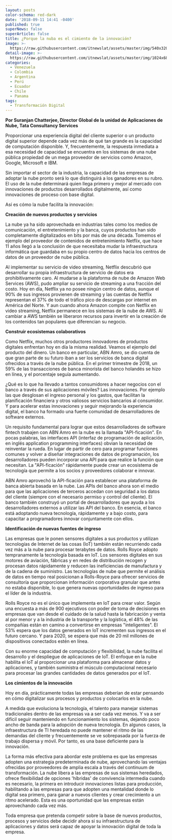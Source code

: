 ```yaml
---
layout: posts
color-schema: red-dark
date: '2018-09-11 14:41 -0400'
published: true
superNews: false
superArticle: false
title: ¿Porque la nuba es el cimiento de la innovación?
image: >-
  https://raw.githubusercontent.com/itnewslat/assets/master/img/540x320/Cloud-Computing-p.jpg
detail-image: >-
  https://raw.githubusercontent.com/itnewslat/assets/master/img/1024x680/Cloud-Computing-g.jpg
categories:
  - Venezuela
  - Colombia
  - Argentina
  - Perú
  - Ecuador
  - Chile
  - Panama
tags:
  - Transformación Digital
---
```


**Por Suranjan Chatterjee,  Director Global de la unidad de Aplicaciones de Nube, Tata Consultancy Services**

Proporcionar una experiencia digital del cliente superior o un producto digital superior depende cada vez más de qué tan grande es la capacidad de computación disponible.  Y, frecuentemente, la respuesta inmediata a esa necesidad de capacidad se encuentra en los sistemas de una nube pública propiedad de un mega proveedor de servicios como Amazon, Google, Microsoft e IBM.

Sin importar el sector de la industria, la capacidad de las empresas de adoptar la nube pronto será lo que distinguirá a los ganadores en su rubro. El uso de la nube determinará quien llega primero y mejor al mercado con innovaciones de productos desarrollados digitalmente, así como innovaciones de proceso con base digital.

Así es cómo la nube facilita la innovación:

**Creación de nuevos productos y servicios**

La nube ya ha sido aprovechada en industrias tales como los medios de comunicación, el entretenimiento y la banca, cuyos productos han sido completamente digitalizados en bits por más de una década. Tomemos el ejemplo del proveedor de contenidos de entretenimiento Netflix, que hace 11 años llegó a la conclusión de que necesitaba mudar la infraestructura informática que guardaba en su propio centro de datos hacia los centros de datos de un proveedor de nube pública.

Al implementar su servicio de video streaming, Netflix descubrió que desarrollar su propia infraestructura de servicio de datos era prohibitivamente caro. Al mudarse a la plataforma de nube de Amazon Web Services (AWS), pudo ampliar su servicio de streaming a una fracción del costo. Hoy en día,  Netflix ya no posee ningún centro de datos, aunque el 90% de sus ingresos provienen de streaming y las cuentas de Netflix representan el 37% de todo el tráfico pico de descargas por internet en América del Norte. Y aun cuando ahora Amazon compite con Netflix en video streaming, Netflix permanece en los sistemas de la nube de AWS. Al cambiar a AWS también se liberaron recursos para invertir en la creación de los contenidos tan populares que diferencian su negocio.

**Construir ecosistemas colaborativos**

Como Netflix, muchos otros productores innovadores de productos digitales enfrentan hoy en día la misma realidad. Veamos el ejemplo del producto del dinero. Un banco en particular, ABN Amro, se dio cuenta de que gran parte de su futuro iban a ser los servicios de banca digital ofrecidos a través de la nube pública. En el primer trimestre de 2018, un 59% de las transacciones de banca minorista del banco holandés se hizo en línea, y el porcentaje seguía aumentando.

¿Qué es lo que ha llevado a tantos consumidores a hacer negocios con el banco a través de sus aplicaciones móviles? Las innovaciones. Por ejemplo las que desglosan el ingreso personal y los gastos, que facilitan la planificación financiera y otros valiosos servicios bancarios al consumidor. Y para acelerar estas innovaciones y seguir mejorando la experiencia digital, el banco ha formado una fuerte comunidad de desarrolladores de software externos.

Un requisito fundamental para lograr que estos desarrolladores de software fintech trabajen con ABN Amro en la nube es la llamada "API-ficación". En pocas palabras, las interfaces API (interfaz de programación de aplicación, en inglés application programming interfaces) obvian la necesidad de reinventar la rueda. En lugar de partir de cero para programar funciones comunes y volver a diseñar integraciones de datos de programación, los desarrolladores pueden incorporar una API para que realice la función que necesitan. La "API-ficación" rápidamente puede crear un ecosistema de tecnología que permite a los socios y proveedores colaborar e innovar.

ABN Amro aprovechó la API-ficación para establecer una plataforma de banca abierta basada en la nube. Las APIs del banco ahora son el medio para que las aplicaciones de terceros accedan con seguridad a los datos del cliente (siempre con el necesario permiso y control del cliente). El banco también construyó un portal de desarrolladores que ayuda a los desarrolladores externos a utilizar las API del banco.
En esencia, el banco está adoptando nueva tecnología, rápidamente y a bajo costo, para capacitar a programadores innovar conjuntamente con ellos.

**Identificación de nuevas fuentes de ingreso**

Las empresas que le ponen sensores digitales a sus productos y utilizan tecnologías de Internet de las cosas (IoT) también están recurriendo cada vez más a la nube para procesar terabytes de datos. Rolls Royce adopto tempranamente la tecnología basada en IoT. Los sensores digitales en sus motores de aviación, fábricas y en redes de distribución recogen y procesan datos rápidamente y reducen las ineficiencias de manufactura y de la cadena de suministro. Las tecnologías de nube que permite el análisis de datos en tiempo real posicionan a Rolls-Royce para ofrecer servicios de consultoría que proporcionan información corporativa granular que antes no estaba disponible, lo que genera nuevas oportunidades de ingreso para el líder de la industria.

Rolls Royce no es el único que implementa en IoT para crear valor. Según una encuesta a más de 900 ejecutivos con poder de toma de decisiones en empresas que van desde el cuidado de la salud hasta la fabricación y venta al por menor y a la industria de la transporte y la logística, el 48% de las compañías están en camino a convertirse en empresas "inteligentes". El 53% espera que los datos generados en IoT incrementen sus ingresos en el futuro cercano. Y para 2020, se espera que más de 20 mil millones de dispositivos conectados estén en línea.

Con su enorme capacidad de computación y flexibilidad, la nube facilita el desarrollo y el despliegue de aplicaciones de IoT. El enfoque en la nube habilita el IoT al proporcionar una plataforma para almacenar datos y aplicaciones, y también suministra el músculo computacional necesario para procesar las grandes cantidades de datos generados por el IoT.

**Los cimientos de la innovación**

Hoy en día, prácticamente todas las empresas deberían de estar pensando en cómo digitalizar sus procesos y productos y colocarlos en la nube.

A medida que evoluciona la tecnología, el talento para manejar sistemas tradicionales dentro de las empresas va a ser cada vez menos. Y va a ser difícil seguir manteniendo en funcionamiento los sistemas, dejando poco ancho de banda para la adopción de nueva tecnología. En algunos casos, la infraestructura de TI heredada no puede mantener el ritmo de las demandas del cliente y frecuentemente se ve sobrepasada por la fuerza de trabajo dispersa y móvil. Por tanto, es una base deficiente para la innovación.

La forma más efectiva para abordar este problema es que las empresas adopten una estrategia predeterminada de nube, aprovechando las ventajas ofrecidas por proveedores de amplia escala a través del continuum de transformación. La nube libera a las empresas de sus sistemas heredados, ofrece flexibilidad de opciones 'híbridas' de convivencia intermedia cuando es necesario, la primera en introducir innovaciones listas para producción, habilitando a las empresas para que adopten una mentalidad donde lo digital sea primero, para ganar a nuevos clientes y crear crecimiento a un ritmo acelerado. Esta es una oportunidad que las empresas están aprovechando cada vez más.

Toda empresa que pretenda competir sobre la base de nuevos productos, procesos y servicios debe decidir ahora si su infraestructura de aplicaciones y datos será capaz de apoyar la innovación digital de toda la empresa. 